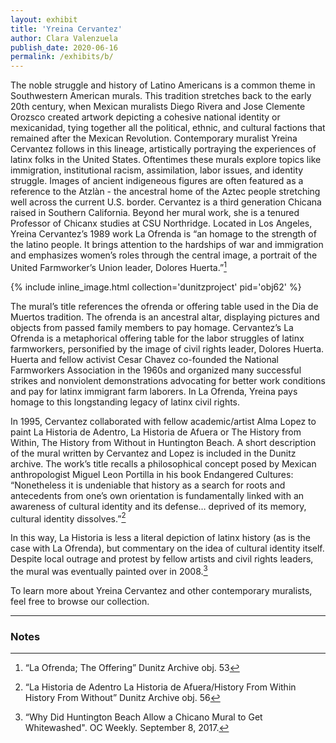 ```yaml
---
layout: exhibit
title: 'Yreina Cervantez'
author: Clara Valenzuela
publish_date: 2020-06-16
permalink: /exhibits/b/
---
```

The noble struggle and history of Latino Americans is a common theme in Southwestern American murals. This tradition stretches back to the early 20th century, when Mexican muralists Diego Rivera and Jose Clemente Orozsco created artwork depicting a cohesive national identity or mexicanidad, tying together all the political, ethnic, and cultural factions that remained after the Mexican Revolution. Contemporary muralist Yreina Cervantez follows in this lineage, artistically portraying the experiences of latinx folks in the United States. Oftentimes these murals explore topics like immigration, institutional racism, assimilation, labor issues, and identity struggle. Images of ancient indigeneous figures are often featured as a reference to the Atzlàn - the ancestral home of the Aztec people stretching well across the current U.S. border. 
Cervantez is a third generation Chicana raised in Southern California. Beyond her mural work, she is a tenured Professor of Chicanx studies at CSU Northridge. Located in Los Angeles, Yreina Cervantez’s 1989 work La Ofrenda is “an homage to the strength of the latino people. It brings attention to the hardships of war and immigration and emphasizes women’s roles through the central image, a portrait of the United Farmworker’s Union leader, Dolores Huerta.”[^1]

{% include inline_image.html collection='dunitzproject' pid='obj62' %}

The mural’s title references the ofrenda or offering table used in the Dia de Muertos tradition. The ofrenda is an ancestral altar, displaying pictures and objects from passed family members to pay homage. Cervantez’s La Ofrenda is a metaphorical offering table for the labor struggles of latinx farmworkers, personified by the image of civil rights leader, Dolores Huerta. Huerta and fellow activist Cesar Chavez co-founded the National Farmworkers Association in the 1960s and organized many successful strikes and nonviolent demonstrations advocating for better work conditions and pay for latinx immigrant farm laborers. In La Ofrenda, Yreina pays homage to this longstanding legacy of latinx civil rights. 

In 1995, Cervantez collaborated with fellow academic/artist Alma Lopez to paint La Historia de Adentro, La Historia de Afuera or The History from Within, The History from Without in Huntington Beach. A short description of the mural written by Cervantez and Lopez is included in the Dunitz archive. The work’s title recalls a philosophical concept posed by Mexican anthropologist Miguel Leon Portilla in his book Endangered Cultures:
“Nonetheless it is undeniable that history as a search for roots and antecedents from one’s own orientation is fundamentally linked with an awareness of cultural identity and its defense… deprived of its memory, cultural identity dissolves.”[^2]

In this way, La Historia is less a literal depiction of latinx history (as is the case with La Ofrenda), but commentary on the idea of cultural identity itself. Despite local outrage and protest by fellow artists and civil rights leaders, the mural was eventually painted over in 2008.[^3]

To learn more about Yreina Cervantez and other contemporary muralists, feel free to browse our collection. 

---

### Notes

[^1]: “La Ofrenda; The Offering” Dunitz Archive obj. 53

[^2]: “La Historia de Adentro La Historia de Afuera/History From Within History From Without” Dunitz Archive obj. 56

[^3]: “Why Did Huntington Beach Allow a Chicano Mural to Get Whitewashed". OC Weekly. September 8, 2017. 

